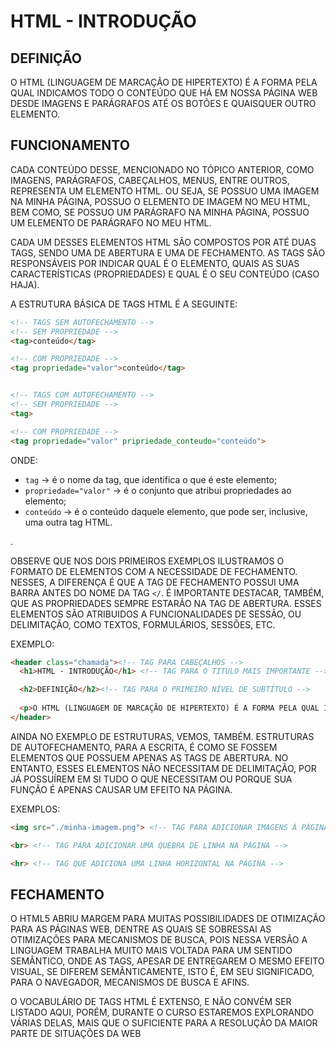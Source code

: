 # HTML - INTRODUÇÃO

## DEFINIÇÃO
O HTML (LINGUAGEM DE MARCAÇÃO DE HIPERTEXTO) É A FORMA PELA QUAL INDICAMOS TODO O CONTEÚDO QUE HÁ EM NOSSA PÁGINA WEB DESDE IMAGENS E PARÁGRAFOS ATÉ OS BOTÕES E QUAISQUER OUTRO ELEMENTO.

## FUNCIONAMENTO
CADA CONTEÚDO DESSE, MENCIONADO NO TÓPICO ANTERIOR, COMO IMAGENS, PARÁGRAFOS, CABEÇALHOS, MENUS, ENTRE OUTROS, REPRESENTA UM ELEMENTO HTML. OU SEJA, SE POSSUO UMA IMAGEM NA MINHA PÁGINA, POSSUO O ELEMENTO DE IMAGEM NO MEU HTML, BEM COMO, SE POSSUO UM PARÁGRAFO NA MINHA PÁGINA, POSSUO UM ELEMENTO DE PARÁGRAFO NO MEU HTML.

CADA UM DESSES ELEMENTOS HTML SÃO COMPOSTOS POR ATÉ DUAS TAGS, SENDO UMA DE ABERTURA E UMA DE FECHAMENTO. AS TAGS SÃO RESPONSÁVEIS POR INDICAR QUAL É O ELEMENTO, QUAIS AS SUAS CARACTERÍSTICAS (PROPRIEDADES) E QUAL É O SEU CONTEÚDO (CASO HAJA).

A ESTRUTURA BÁSICA DE TAGS HTML É A SEGUINTE:

```HTML
<!-- TAGS SEM AUTOFECHAMENTO -->
<!-- SEM PROPRIEDADE -->
<tag>conteúdo</tag>

<!-- COM PROPRIEDADE -->
<tag propriedade="valor">conteúdo</tag>


<!-- TAGS COM AUTOFECHAMENTO -->
<!-- SEM PROPRIEDADE -->
<tag>

<!-- COM PROPRIEDADE -->
<tag propriedade="valor" pripriedade_conteudo="conteúdo">
```

ONDE: 

- `tag` -> é o nome da tag, que identifica o que é este elemento;
- `propriedade="valor"` -> é o conjunto que atribui propriedades ao elemento;
- `conteúdo` -> é o conteúdo daquele elemento, que pode ser, inclusive, uma outra tag HTML.

.

OBSERVE QUE NOS DOIS PRIMEIROS EXEMPLOS ILUSTRAMOS O FORMATO DE ELEMENTOS COM A NECESSIDADE DE FECHAMENTO. NESSES, A DIFERENÇA É QUE A TAG DE FECHAMENTO POSSUI UMA BARRA ANTES DO NOME DA TAG `</`. É IMPORTANTE DESTACAR, TAMBÉM, QUE AS PROPRIEDADES SEMPRE ESTARÃO NA TAG DE ABERTURA. ESSES ELEMENTOS SÃO ATRIBUIDOS A FUNCIONALIDADES DE SESSÃO, OU DELIMITAÇÃO, COMO TEXTOS, FORMULÁRIOS, SESSÕES, ETC.

EXEMPLO:

```HTML
<header class="chamada"><!-- TAG PARA CABEÇALHOS -->
  <h1>HTML - INTRODUÇÃO</h1> <!-- TAG PARA O TITULO MAIS IMPORTANTE -->

  <h2>DEFINIÇÃO</h2><!-- TAG PARA O PRIMEIRO NÍVEL DE SUBTÍTULO -->
  
  <p>O HTML (LINGUAGEM DE MARCAÇÃO DE HIPERTEXTO) É A FORMA PELA QUAL INDICAMOS TODO O CONTEÚDO QUE HÁ EM NOSSA PÁGINA WEB DESDE IMAGENS E PARÁGRAFOS ATÉ OS BOTÕES E QUAISQUER OUTRO ELEMENTO.</p> <!-- TAG PARA PARÁGRAFOS -->
</header>
```

AINDA NO EXEMPLO DE ESTRUTURAS, VEMOS, TAMBÉM. ESTRUTURAS DE AUTOFECHAMENTO, PARA A ESCRITA, É COMO SE FOSSEM ELEMENTOS QUE POSSUEM APENAS AS TAGS DE ABERTURA. NO ENTANTO, ESSES ELEMENTOS NÃO NECESSITAM DE DELIMITAÇÃO, POR JÁ POSSUÍREM EM SI TUDO O QUE NECESSITAM OU PORQUE SUA FUNÇÃO É APENAS CAUSAR UM EFEITO NA PÁGINA.

EXEMPLOS:

```HTML
<img src="./minha-imagem.png"> <!-- TAG PARA ADICIONAR IMAGENS À PÁGINA-->

<br> <!-- TAG PARA ADICIONAR UMA QUEBRA DE LINHA NA PÁGINA -->

<hr> <!-- TAG QUE ADICIONA UMA LINHA HORIZONTAL NA PÁGINA -->
```

## FECHAMENTO

O HTML5 ABRIU MARGEM PARA MUITAS POSSIBILIDADES DE OTIMIZAÇÃO PARA AS PÁGINAS WEB, DENTRE AS QUAIS SE SOBRESSAI AS OTIMIZAÇÕES PARA MECANISMOS DE BUSCA, POIS NESSA VERSÃO A LINGUAGEM TRABALHA MUITO MAIS VOLTADA PARA UM SENTIDO SEMÂNTICO, ONDE AS TAGS, APESAR DE ENTREGAREM O MESMO EFEITO VISUAL, SE DIFEREM SEMÂNTICAMENTE, ISTO É, EM SEU SIGNIFICADO, PARA O NAVEGADOR, MECANISMOS DE BUSCA E AFINS.

O VOCABULÁRIO DE TAGS HTML É EXTENSO, E NÃO CONVÉM SER LISTADO AQUI, PORÉM, DURANTE O CURSO ESTAREMOS EXPLORANDO VÁRIAS DELAS, MAIS QUE O SUFICIENTE PARA A RESOLUÇÃO DA MAIOR PARTE DE SITUAÇÕES DA WEB